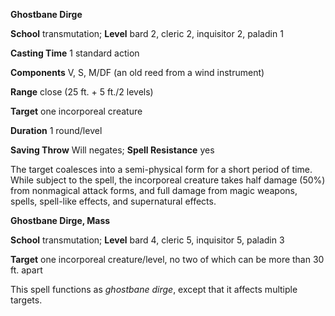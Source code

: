  **Ghostbane Dirge**

**School** transmutation; **Level** bard 2, cleric 2, inquisitor 2, paladin 1

**Casting Time** 1 standard action

**Components** V, S, M/DF (an old reed from a wind instrument)

**Range** close (25 ft. + 5 ft./2 levels)

**Target** one incorporeal creature

**Duration** 1 round/level

**Saving Throw** Will negates; **Spell Resistance** yes

The target coalesces into a semi-physical form for a short period of time. While subject to the spell, the incorporeal creature takes half damage (50%) from nonmagical attack forms, and full damage from magic weapons, spells, spell-like effects, and supernatural effects.

**Ghostbane Dirge, Mass**

**School** transmutation; **Level** bard 4, cleric 5, inquisitor 5, paladin 3

**Target** one incorporeal creature/level, no two of which can be more than 30 ft. apart

This spell functions as _ghostbane dirge_, except that it affects multiple targets.

